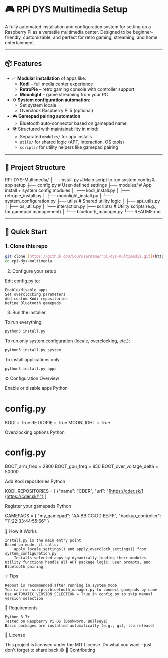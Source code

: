 ﻿# 🎮 RPi DYS Multimedia Setup

A fully automated installation and configuration system for setting up a Raspberry Pi as a versatile multimedia center. Designed to be beginner-friendly, customizable, and perfect for retro gaming, streaming, and home entertainment.

---

## 📦 Features

- ✅ **Modular installation** of apps like:
  - **Kodi** – full media center experience
  - **RetroPie** – retro gaming console with controller support
  - **Moonlight** – game streaming from your PC
- ⚙️ **System configuration automation**:
  - Set system locale
  - Overclock Raspberry Pi 5 (optional)
- 🎮 **Gamepad pairing automation**
  - Bluetooth auto-connector based on gamepad name
- 🛠️ Structured with maintainability in mind:
  - Separated `modules/` for app installs
  - `utils/` for shared logic (APT, interaction, OS tools)
  - `scripts/` for utility helpers like gamepad pairing

---

## 📁 Project Structure

RPi-DYS-Multimedia/
├── install.py          # Main script to run system config & app setup
├── config.py           # User-defined settings
├── modules/            # App install + system config modules
│   ├── kodi_install.py
│   ├── retropie_install.py
│   ├── moonlight_install.py
│   └── system_configuration.py
├── utils/              # Shared utility logic
│   ├── apt_utils.py
│   ├── os_utils.py
│   └── interaction.py
├── scripts/            # Utility scripts (e.g., for gamepad management)
│   └── bluetooth_manager.py
└── README.md


---

## 🚀 Quick Start

### 1. Clone this repo

```bash
git clone [https://github.com/yourusername/rpi-dys-multimedia.git](https://github.com/yourusername/rpi-dys-multimedia.git)
cd rpi-dys-multimedia
```
2. Configure your setup

Edit config.py to:

    Enable/disable apps
    Set overclocking parameters
    Add custom Kodi repositories
    Define Bluetooth gamepads

3. Run the installer

To run everything:
```bash
python3 install.py
```
To run only system configuration (locale, overclocking, etc.):

```bash
python3 install.py system
```
To install applications only:
```bash
python3 install.py apps
```
⚙️ Configuration Overview

Enable or disable apps
Python

# config.py
KODI = True
RETROPIE = True
MOONLIGHT = True

Overclocking options
Python

# config.py
BOOT_arm_freq = 2800
BOOT_gpu_freq = 950
BOOT_over_voltage_delta = 50000

Add Kodi repositories
Python

KODI_REPOSITORIES = [
    {"name": "CDER", "url": "[https://cder.sk/](https://cder.sk/)"}
]

Register your gamepads
Python

GAMEPADS = {
    "my_gamepad": "AA:BB:CC:DD:EE:FF",
    "backup_controller": "11:22:33:44:55:66"
}

🧠 How It Works

    install.py is the main entry point
    Based on mode, it calls:
        apply_locale_settings() and apply_overclock_settings() from system_configuration.py
        Installs selected apps by dynamically loading their modules
    Utility functions handle all APT package logic, user prompts, and Bluetooth pairing

💡 Tips

    Reboot is recommended after running in system mode
    You can run scripts/bluetooth_manager.py to connect gamepads by name
    Use AUTOMATIC_VERSION_SELECTION = True in config.py to skip manual version selection

🐍 Requirements

    Python 3.7+
    Tested on Raspberry Pi OS (Bookworm, Bullseye)
    Basic packages are installed automatically (e.g., git, lsb-release)

📜 License

This project is licensed under the MIT License. Do what you want—just don't forget to share back 😄
🤝 Contributing


